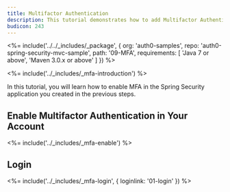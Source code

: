 ```yaml
---
title: Multifactor Authentication
description: This tutorial demonstrates how to add Multifactor Authentication to your Java Spring Security web app with Auth0.
budicon: 243
---
```


<%= include('../../_includes/_package', {
  org: 'auth0-samples',
  repo: 'auth0-spring-security-mvc-sample',
  path: '09-MFA',
  requirements: [
    'Java 7 or above',
    'Maven 3.0.x or above'
  ]
}) %>



<%= include('../_includes/_mfa-introduction') %>

In this tutorial, you will learn how to enable MFA in the Spring Security application you created in the previous steps.

## Enable Multifactor Authentication in Your Account

<%= include('../_includes/_mfa-enable') %>

## Login

<%= include('../_includes/_mfa-login', { loginlink: '01-login' }) %>
